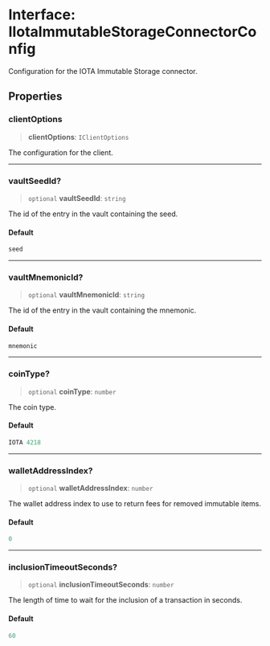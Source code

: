 # Interface: IIotaImmutableStorageConnectorConfig

Configuration for the IOTA Immutable Storage connector.

## Properties

### clientOptions

> **clientOptions**: `IClientOptions`

The configuration for the client.

***

### vaultSeedId?

> `optional` **vaultSeedId**: `string`

The id of the entry in the vault containing the seed.

#### Default

```ts
seed
```

***

### vaultMnemonicId?

> `optional` **vaultMnemonicId**: `string`

The id of the entry in the vault containing the mnemonic.

#### Default

```ts
mnemonic
```

***

### coinType?

> `optional` **coinType**: `number`

The coin type.

#### Default

```ts
IOTA 4218
```

***

### walletAddressIndex?

> `optional` **walletAddressIndex**: `number`

The wallet address index to use to return fees for removed immutable items.

#### Default

```ts
0
```

***

### inclusionTimeoutSeconds?

> `optional` **inclusionTimeoutSeconds**: `number`

The length of time to wait for the inclusion of a transaction in seconds.

#### Default

```ts
60
```
